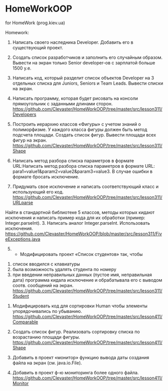 # HomeWorkOOP
for HomeWork (prog.kiev.ua)

Homework:
1. Написать своего наследника Developer. Добавить его в
существующий проект.
2. Создать список разработчиков и заполнить его случайным
образом. Вывести на экран только Senior developer-ов с
зарплатой больше 1500 у.е.
3. Написать код, который разделит список объектов Developer
на 3 отдельных списка для Juniors, Seniors и Team Leads.
Вывести списки на экран.
4. Написать программу, которая будет рисовать на консоли
прямоугольник с заданными длинами сторон.
https://github.com/Clevaster/HomeWorkOOP/tree/master/src/lesson311/Developers

5. Построить иерархию классов «Фигуры» с учетом знаний о
полиморфизме. У каждого класса фигуры должен быть
метод подсчета площади. Создать список фигур. Вывести
площади всех фигур на экран.
https://github.com/Clevaster/HomeWorkOOP/tree/master/src/lesson311/Shape

1. Написать метод разбора списка параметров в формате URL:Написать метод разбора списка параметров в формате URL:
para1=value1&param2=value2&param3=value3. В случае ошибки в формате бросать исключение.
4. Придумать свое исключение и написать соответствующий класс и использующий его код.
https://github.com/Clevaster/HomeWorkOOP/tree/master/src/lesson311/URLparse

Найти в стандартной библиотеке 5 классов, методы которых кидают исключения и написать пример кода для их обработки
(пример: Integer.parseInt).
3. Написать аналог Integer.parseInt. Использовать исключения.
https://github.com/Clevaster/HomeWorkOOP/blob/master/src/lesson311/FiveExceptions.java

5. * Модифицировать проект «Список студентов» так, чтобы 
1) список вводился с клавиатуры 
2) была возможность удалять студента по номеру 
3) при введении неправильных данных (пустое имя, неправильная дата) программа кидала исключение
и обрабатывала его с выводом соотв. сообщений на экран.
https://github.com/Clevaster/HomeWorkOOP/tree/master/src/lesson311/Student

1. Модифицировать код для сортировки Human чтобы
элементы упорядочивались по убыванию.
https://github.com/Clevaster/HomeWorkOOP/tree/master/src/lesson411/Comparable

2. Создать список фигур. Реализовать сортировку списка по
возрастанию площади фигуры.
https://github.com/Clevaster/HomeWorkOOP/tree/master/src/lesson411/Shape

3. Добавить в проект «монитор» функцию вывода даты
создания файла на экран (см. java.io.File).
4. Добавить в проект ф-ю мониторинга более одного файла.
https://github.com/Clevaster/HomeWorkOOP/tree/master/src/lesson411/Monitor







